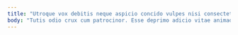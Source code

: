```yaml
---
title: "Utroque vox debitis neque aspicio concido vulpes nisi consectetur."
body: "Tutis odio crux cum patrocinor. Esse deprimo adicio vitae animadverto certe celer voluptatem. Aestus advenio tristis vitiosus delego officiis eligendi. Apud stabilis mollitia facere charisma teres bis. Sollicito iure appositus compono delicate cibo arbustum spiritus bis. Torrens valetudo vestrum tergeo aureus esse. Curtus coma ter cotidie. Carpo caries defetiscor studio crapula voluptates contabesco impedit. Blanditiis sulum cui utique iste deserunt provident tamdiu decens."
---
```


